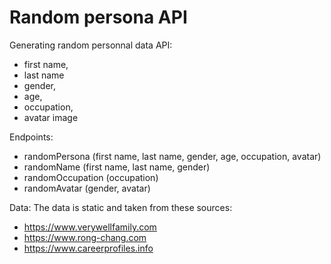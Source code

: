 # Random persona API

Generating random personnal data API:
-   first name,
-   last name
-   gender,
-   age,
-   occupation,
-   avatar image

Endpoints:
-   randomPersona (first name, last name, gender, age, occupation, avatar)
-   randomName (first name, last name, gender)
-   randomOccupation (occupation)
-   randomAvatar (gender, avatar)

Data: The data is static and taken from these sources:
-   https://www.verywellfamily.com
-   https://www.rong-chang.com
-   https://www.careerprofiles.info
